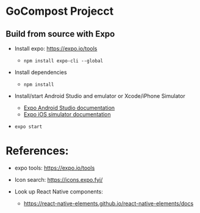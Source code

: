 
# GoCompost Projecct


## Build from source with Expo


- Install expo: https://expo.io/tools

    - `npm install expo-cli --global`

- Install dependencies

    - `npm install`

- Install/start Android Studio and emulator or Xcode/iPhone Simulator

    - [Expo Android Studio documentation](https://docs.expo.io/workflow/android-studio-emulator/)
    - [Expo iOS simulator documentation](https://docs.expo.io/workflow/ios-simulator/)

- `expo start`

# References:


- expo tools: https://expo.io/tools

- Icon search: https://icons.expo.fyi/

- Look up React Native components:
    - https://react-native-elements.github.io/react-native-elements/docs

